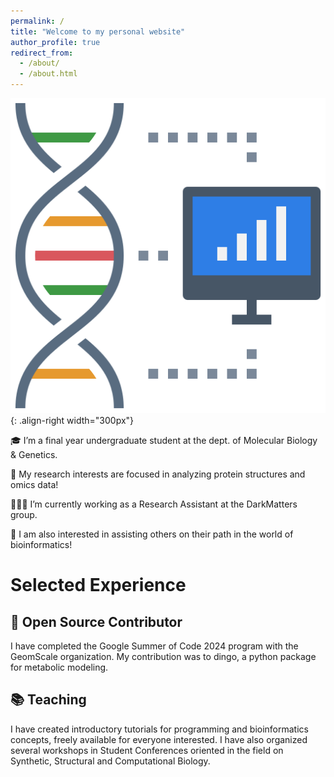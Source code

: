 ```yaml
---
permalink: /
title: "Welcome to my personal website"
author_profile: true
redirect_from: 
  - /about/
  - /about.html
---
```



![](/files/rna-expression-workshop-logo.png){: .align-right width="300px"}

🎓 I’m a final year undergraduate student at the dept. of Molecular Biology & Genetics.

🔬 My research interests are focused in analyzing protein structures and omics data!

👨🏻‍💻 I’m currently working as a Research Assistant at the DarkMatters group.

🚀 I am also interested in assisting others on their path in the world of bioinformatics!



# Selected Experience

## 🤖 Open Source Contributor

I have completed the Google Summer of Code 2024 program with the GeomScale organization.
My contribution was to dingo, a python package for metabolic modeling.

## 📚 Teaching

I have created introductory tutorials for programming and bioinformatics concepts, freely available for everyone interested.
I have also organized several workshops in Student Conferences oriented in the field on Synthetic, Structural 
and Computational Biology.